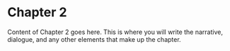 # Chapter 2

Content of Chapter 2 goes here. This is where you will write the narrative, dialogue, and any other elements that make up the chapter.